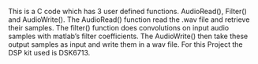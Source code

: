 This is a C code which has 3 user defined functions. 
AudioRead(), Filter() and AudioWrite(). 
The AudioRead() function read the .wav file and retrieve their samples. 
The filter() function does convolutions on input audio samples with matlab’s filter coefficients. 
The AudioWrite() then take these output samples as input and write them in a wav file. 
For this Project the DSP kit used is DSK6713.
